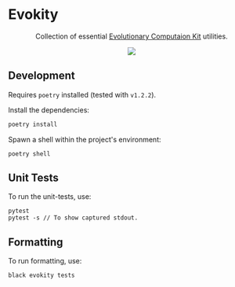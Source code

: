 # Evokity

<p align="center">
Collection of essential <a href=https://github.com/EC-KitY/EC-KitY> Evolutionary Computaion Kit</a> utilities.
</p>

<p align="center">
  <img src="https://img.shields.io/github/actions/workflow/status/amitkummer/evolutionary-mini-project/integration.yaml?label=Tests%2C%20Linting%20%26%20Formatting&style=for-the-badge">
</p>

## Development

Requires `poetry` installed (tested with `v1.2.2`).

Install the dependencies:

```sh
poetry install
```

Spawn a shell within the project's environment:

```
poetry shell
```


## Unit Tests

To run the unit-tests, use:

```
pytest
pytest -s // To show captured stdout.
```


## Formatting

To run formatting, use:

```
black evokity tests
```

